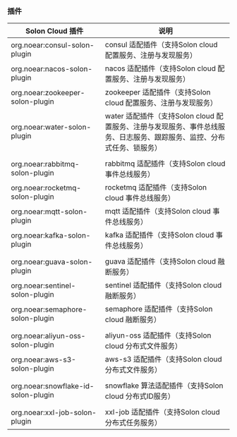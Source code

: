 
### 插件

| Solon Cloud 插件 | 说明 |
| --- | --- |
| org.noear:consul-solon-plugin | consul 适配插件（支持Solon cloud 配置服务、注册与发现服务） |
| org.noear:nacos-solon-plugin | nacos 适配插件（支持Solon cloud 配置服务、注册与发现服务） |
| org.noear:zookeeper-solon-plugin | zookeeper 适配插件（支持Solon cloud 配置服务、注册与发现服务） |
| org.noear:water-solon-plugin | water 适配插件（支持Solon cloud 配置服务、注册与发现服务、事件总线服务、日志服务、跟踪服务、监控、分布式任务、锁服务）|
| | |
| org.noear:rabbitmq-solon-plugin | rabbitmq 适配插件（支持Solon cloud 事件总线服务） |
| org.noear:rocketmq-solon-plugin | rocketmq 适配插件（支持Solon cloud 事件总线服务）|
| org.noear:mqtt-solon-plugin | mqtt 适配插件（支持Solon cloud 事件总线服务）|
| org.noear:kafka-solon-plugin | kafka 适配插件（支持Solon cloud 事件总线服务）|
| | |
| org.noear:guava-solon-plugin | guava 适配插件（支持Solon cloud 融断服务）|
| org.noear:sentinel-solon-plugin | sentinel 适配插件（支持Solon cloud 融断服务）|
| org.noear:semaphore-solon-plugin | semaphore 适配插件（支持Solon cloud 融断服务）|
| | |
| org.noear:aliyun-oss-solon-plugin | aliyun-oss 适配插件（支持Solon cloud 分布式文件服务）|
| org.noear:aws-s3-solon-plugin | aws-s3 适配插件（支持Solon cloud 分布式文件服务）|
| | |
| org.noear:snowflake-id-solon-plugin | snowflake 算法适配插件（支持Solon cloud 分布式ID服务）|
| | |
| org.noear:xxl-job-solon-plugin | xxl-job 适配插件（支持Solon cloud 分布式任务服务） |